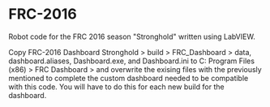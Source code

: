 # FRC-2016
Robot code for the FRC 2016 season "Stronghold" written using LabVIEW.

Copy FRC-2016 Dashboard Stronghold > build > FRC_Dashboard > data, dashboard.aliases, Dashboard.exe, and Dashboard.ini
	to C: Program Files (x86) > FRC Dashboard > and overwrite the exising files with the previously mentioned to 
	complete the custom dashboard needed to be compatible with this code. You will have to do this for each new
	build for the dashboard.